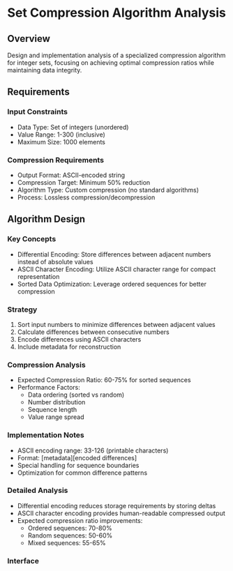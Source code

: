 # Set Compression Algorithm Analysis

## Overview

Design and implementation analysis of a specialized compression algorithm for integer sets,
focusing on achieving optimal compression ratios while maintaining data integrity.

## Requirements

### Input Constraints

- Data Type: Set of integers (unordered)
- Value Range: 1-300 (inclusive)
- Maximum Size: 1000 elements

### Compression Requirements

- Output Format: ASCII-encoded string
- Compression Target: Minimum 50% reduction
- Algorithm Type: Custom compression (no standard algorithms)
- Process: Lossless compression/decompression

## Algorithm Design

### Key Concepts

- Differential Encoding: Store differences between adjacent numbers instead of absolute values
- ASCII Character Encoding: Utilize ASCII character range for compact representation
- Sorted Data Optimization: Leverage ordered sequences for better compression

### Strategy

1. Sort input numbers to minimize differences between adjacent values
2. Calculate differences between consecutive numbers
3. Encode differences using ASCII characters
4. Include metadata for reconstruction

### Compression Analysis

- Expected Compression Ratio: 60-75% for sorted sequences
- Performance Factors:
  - Data ordering (sorted vs random)
  - Number distribution
  - Sequence length
  - Value range spread

### Implementation Notes

- ASCII encoding range: 33-126 (printable characters)
- Format: [metadata][encoded differences]
- Special handling for sequence boundaries
- Optimization for common difference patterns

### Detailed Analysis

- Differential encoding reduces storage requirements by storing deltas
- ASCII character encoding provides human-readable compressed output
- Expected compression ratio improvements:
  - Ordered sequences: 70-80%
  - Random sequences: 50-60%
  - Mixed sequences: 55-65%

### Interface
